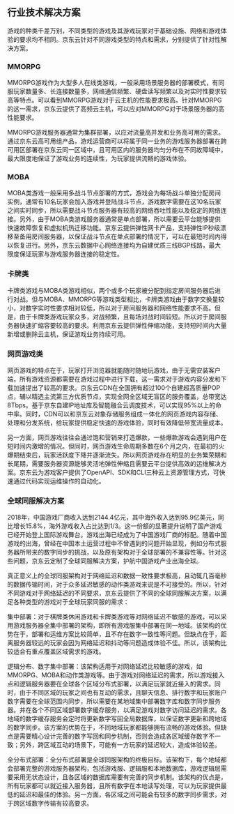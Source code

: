 ##  行业技术解决方案

游戏的种类千差万别，不同类型的游戏及其游戏玩家对于基础设施、网络和游戏体验的要求均不相同。京东云针对不同游戏类型的特点和需求，分别提供了针对性解决方案。

###  MMORPG

MMORPG游戏作为大型多人在线类游戏，一般采用场景服务器的部署模式，有同服玩家数量多、长连接数量多，网络通信频繁、硬盘读写频繁以及对实时性要求较高等特点。可以看到MMORPG游戏对于云主机的性能要求极高。针对MMORPG的这一需求，京东云提供了高频云主机，可以应对MMORPG对于场景服务器的高性能要求。

MMORPG游戏服务器通常为集群部署，以应对流量高并发和业务高可用的需求。通过京东云高可用组产品，游戏运营商可以将属于同一业务的游戏服务器部署在跨可用区部署在京东云同一区域中，且可用区内的服务器均匀分布在不同故障域中，最大限度地保证了游戏业务的连续性，为玩家提供流畅的游戏体验。

### MOBA

MOBA类游戏一般采用多战斗节点部署的方式，游戏会为每场战斗单独分配房间实例，通常有10名玩家会加入游戏并登陆战斗节点，游戏数字需要在这10名玩家之间实时同步，所以需要战斗节点服务器有较高的网络吞吐性能以及稳定的网络连接。另外，由于MOBA类游戏服务器通常是单点部署，所以需要云平台能够提供快速故障恢复和虚拟机热迁移功能。京东云提供弹性网卡产品，支持弹性IP秒级漂移至备用房间服务器，以保证战斗节点在单点部署的情况下，可以在最短时间内得以恢复进行。另外，京东云数据中心网络连接均为自建优质三线BGP线路，最大限度保证玩家与游戏服务器连接的稳定性。

### 卡牌类

卡牌类游戏与MOBA类游戏相似，两个或多个玩家被分配到指定房间服务器后进行对战。但与MOBA、MMORPG等游戏类型相比，卡牌类游戏由于数字交换量较小，对数字实时性要求相对较低，所以对于房间服务器和网络性能要求不高。但是，由于卡牌类游戏玩家众多，对战频繁，且每场对战时间较短。所以对于房间服务器快速扩缩容要较高的要求。利用京东云提供弹性伸缩功能，支持短时间内大量新增或删除云主机，保证游戏业务持续可用。

###  网页游戏类

网页游戏的特点在于，玩家打开浏览器就能随时随地玩游戏，由于无需安装客户端，所有游戏资源都需要在游戏过程中进行下载，这一需求对于游戏内容分发和下载加速提出了较高的要求。京东云CDN在全国拥有超过100个自建超高质量POP点，辅以精选主流第三方优质节点，实现全网全区域无盲区的服务覆盖，总带宽达8Tbps。基于京东自建IP地址库及智能融合云调度技术，可以实现95%以上的命中率。同时，CDN可以和京东云对象存储服务组成一体化的网页游戏内容存储、处理和分发系统，给玩家提供稳定快速的游戏体验，同时有效降低带宽流量成本。

另一方面，网页游戏往往会通过饱和营销来打造爆款，一些爆款游戏会遇到用户在短时间内激增的情况。但同时，网页游戏生命周期多数在6个月之内，在最初的火爆期结束后，玩家活跃度下降并逐渐流失。所以网页游戏存在明显的业务繁荣期和长尾期，需要服务器资源能够灵活地弹性伸缩且需要云平台提供高效的运维解决方案。京东云为游戏客户提供了OpenAPI、SDK和CLI三种云上资源管理方式，可快速通过代码实现运维操作的自动化。

### 全球同服解决方案

2018年，中国游戏厂商收入达到2144.4亿元，其中海外收入达到95.9亿美元，同比增长15.8%，海外游戏收入占比达到1/3。这一份额的显著提升说明了国产游戏已经开始登上国际游戏舞台。游戏出海已经成为了中国游戏厂商的标配。随着中国游戏的出海，曾经在中国本土运营过程中不曾遇到的问题开始显现，例如分布式服务器所带来的数字同步的挑战，以及原有架构对于全球部署的不兼容性等。针对这些问题，京东云定制了全球同服解决方案，护航中国游戏产业出海全球。

 真正意义上的全球同服架构对于网络延迟和数据一致性要求极高，且动辄几百毫秒的数据传输时间，对于众多延迟敏感的动作类游戏来说是不可接受的。所以，针对不同游戏对于网络延迟的不同要求，京东云提供了不同的全球同服解决方案，以满足各种类型的游戏对于全球玩家同服的需求：

集中部署：对于棋牌类休闲游戏和卡牌类游戏等对网络延迟不敏感的游戏，可以采用游戏服务器全集中部署的架构，即所有游戏服集中部署在同一地域。该架构的优势在于，部署和运维方案比较简单，且不存在数字一致性等问题。但缺点在于，距离服务器较远的玩家会因为网络延迟和抖动等问题造成体验不佳。所以，该架构比较适合有重点覆盖区域需求的游戏。

逻辑分布、数字集中部署：该架构适用于对网络延迟比较敏感的游戏，如MMORPG、MOBA和动作类游戏等。由于游戏对网络延迟的需求，所以游戏接入点和逻辑服务器要在全球各个区域分布式部署，以满足玩家就近接入的需求。同时，由于不同区域的玩家之间也有互动的需求，且聊天信息、排行数字和玩家账户数字需要在全球范围内同步，所以需要在某地域集中部署数字库和数字同步服务器。并在各个不同区域部署数字缓存服务，以满足游戏对数字访问延迟的需求。各地域的数字缓存服务会定时将更新数字写回全局数据库，以保证数字更新和跨地域的数字同步。该方案的优势在于，不同地域玩家都能够拥有流畅的游戏体验。但缺点是需要精心设计完善的数字写回和同步机制，否则会造成各区域缓存数字不一致；另外，跨区域互动的场景下，可能有一方玩家的延迟较大，造成体验较差。

全分布式部署：全分布式部署是全球同服架构的终极目标。该架构下，每个地域都会部署完整的游戏服务器架构，包括游戏服、逻辑服和本地数据库，游戏逻辑层需要采用无状态设计，且各区域的数据库需要有完善的同步机制。该架构的优点是，所有玩家都可以就近接入服务器，且所有数字在本地读写处理，可以为玩家提供最低的延迟和最佳的体验。另一方面，各区域之间可能会有较多的数字同步需求，对于跨区域数字传输有较高要求。